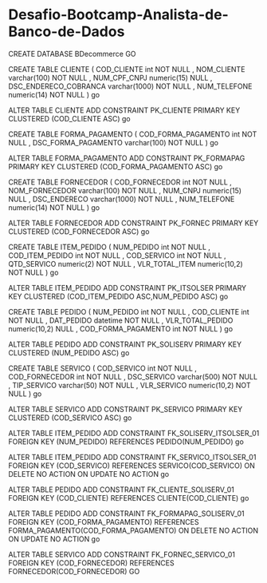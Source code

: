 # Desafio-Bootcamp-Analista-de-Banco-de-Dados

CREATE DATABASE BDecommerce
GO


CREATE TABLE CLIENTE
(
	COD_CLIENTE  int  NOT NULL ,
	NOM_CLIENTE  varchar(100)  NOT NULL ,
	NUM_CPF_CNPJ  numeric(15)  NULL ,
	DSC_ENDERECO_COBRANCA  varchar(1000)  NOT NULL ,
	NUM_TELEFONE  numeric(14)  NOT NULL 
)
go


ALTER TABLE CLIENTE
	ADD CONSTRAINT  PK_CLIENTE PRIMARY KEY   CLUSTERED (COD_CLIENTE  ASC)
go


CREATE TABLE FORMA_PAGAMENTO
(
	COD_FORMA_PAGAMENTO  int  NOT NULL ,
	DSC_FORMA_PAGAMENTO  varchar(100)  NOT NULL 
)
go


ALTER TABLE FORMA_PAGAMENTO
	ADD CONSTRAINT  PK_FORMAPAG PRIMARY KEY   CLUSTERED (COD_FORMA_PAGAMENTO  ASC)
go


CREATE TABLE FORNECEDOR
(
	COD_FORNECEDOR  int  NOT NULL ,
	NOM_FORNECEDOR  varchar(100)  NOT NULL ,
	NUM_CNPJ  numeric(15)  NULL ,
	DSC_ENDERECO  varchar(1000)  NOT NULL ,
	NUM_TELEFONE  numeric(14)  NOT NULL 
)
go



ALTER TABLE FORNECEDOR
	ADD CONSTRAINT  PK_FORNEC PRIMARY KEY   CLUSTERED (COD_FORNECEDOR  ASC)
go


CREATE TABLE ITEM_PEDIDO
(
	NUM_PEDIDO  int  NOT NULL ,
	COD_ITEM_PEDIDO  int  NOT NULL ,
	COD_SERVICO  int  NOT NULL ,
	QTD_SERVICO  numeric(2)  NOT NULL ,
	VLR_TOTAL_ITEM  numeric(10,2)  NOT NULL 
)
go


ALTER TABLE ITEM_PEDIDO
	ADD CONSTRAINT  PK_ITSOLSER PRIMARY KEY   CLUSTERED (COD_ITEM_PEDIDO  ASC,NUM_PEDIDO  ASC)
go


CREATE TABLE PEDIDO
(
	NUM_PEDIDO  int  NOT NULL ,
	COD_CLIENTE  int  NOT NULL ,
	DAT_PEDIDO  datetime  NOT NULL ,
	VLR_TOTAL_PEDIDO  numeric(10,2)  NULL ,
	COD_FORMA_PAGAMENTO  int  NOT NULL 
)
go


ALTER TABLE PEDIDO
	ADD CONSTRAINT  PK_SOLISERV PRIMARY KEY   CLUSTERED (NUM_PEDIDO  ASC)
go


CREATE TABLE SERVICO
(
	COD_SERVICO  int  NOT NULL ,
	COD_FORNECEDOR  int  NOT NULL ,
	DSC_SERVICO  varchar(500)  NOT NULL ,
	TIP_SERVICO  varchar(50)  NOT NULL ,
	VLR_SERVICO  numeric(10,2)  NOT NULL 
)
go



ALTER TABLE SERVICO
	ADD CONSTRAINT  PK_SERVICO PRIMARY KEY   CLUSTERED (COD_SERVICO  ASC)
go


ALTER TABLE ITEM_PEDIDO
	ADD CONSTRAINT  FK_SOLISERV_ITSOLSER_01 FOREIGN KEY (NUM_PEDIDO) REFERENCES PEDIDO(NUM_PEDIDO)
go


ALTER TABLE ITEM_PEDIDO
	ADD CONSTRAINT  FK_SERVICO_ITSOLSER_01 FOREIGN KEY (COD_SERVICO) REFERENCES SERVICO(COD_SERVICO)
		ON DELETE NO ACTION
		ON UPDATE NO ACTION
go




ALTER TABLE PEDIDO
	ADD CONSTRAINT  FK_CLIENTE_SOLISERV_01 FOREIGN KEY (COD_CLIENTE) REFERENCES CLIENTE(COD_CLIENTE)
go


ALTER TABLE PEDIDO
ADD CONSTRAINT  FK_FORMAPAG_SOLISERV_01 FOREIGN KEY (COD_FORMA_PAGAMENTO) 
REFERENCES FORMA_PAGAMENTO(COD_FORMA_PAGAMENTO)
ON DELETE NO ACTION
ON UPDATE NO ACTION
go


ALTER TABLE SERVICO
ADD CONSTRAINT  FK_FORNEC_SERVICO_01 FOREIGN KEY (COD_FORNECEDOR) 
REFERENCES FORNECEDOR(COD_FORNECEDOR)
GO
